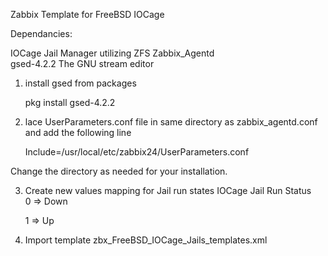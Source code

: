 ﻿Zabbix Template for FreeBSD IOCage

Dependancies:

IOCage 			   	Jail Manager utilizing ZFS 
Zabbix_Agentd					
gsed-4.2.2                     	The GNU stream editor


1. install gsed from packages

	pkg install gsed-4.2.2

2. lace UserParameters.conf file in same directory as zabbix_agentd.conf and add the following line

	Include=/usr/local/etc/zabbix24/UserParameters.conf 

Change the directory as needed for your installation.

3. Create new values mapping for Jail run states
	IOCage Jail Run Status	
	0 ⇒ Down

	1 ⇒ Up

4. Import template zbx_FreeBSD_IOCage_Jails_templates.xml
